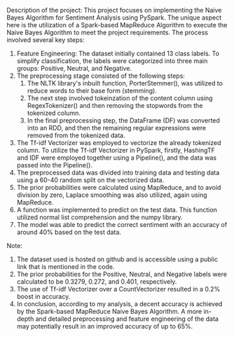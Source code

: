 Description of the project:
This project focuses on implementing the Naive Bayes Algorithm for Sentiment Analysis using PySpark. The unique aspect here is the utilization of a Spark-based MapReduce Algorithm to execute the Naive Bayes Algorithm to meet the project requirements. The process involved several key steps:
1. Feature Engineering: The dataset initially contained 13 class labels. To simplify classification, the labels were categorized into three main groups: Positive, Neutral, and Negative.
2. The preprocessing stage consisted of the following steps:
   1. The NLTK library's inbuilt function, PorterStemmer(), was utilized to reduce words to their base form (stemming).
   2. The next step involved tokeinzation of the content column using RegexTokenizer() and then removing the stopwords from the tokenized column.
   3. In the final preprocessing step, the DataFrame (DF) was converted into an RDD, and then the remaining regular expressions were removed from the tokenized data.
3. The Tf-idf Vectorizer was employed to vectorize the already tokenized column. To utilize the Tf-idf Vectorizer in PySpark, firstly, HashingTF and IDF were employed together using a Pipeline(), and the data was passed into the Pipeline().
4. The preprocessed data was divided into training data and testing data using a 60-40 random split on the vectorized data.
5. The prior probabilities were calculated using MapReduce, and to avoid division by zero, Laplace smoothing was also utilized, again using MapReduce.
6. A function was implemented to predict on the test data. This function utilized normal list comprehension and the numpy library.
7. The model was able to predict the correct sentiment with an accuracy of around 40% based on the test data.

Note:
1. The dataset used is hosted on github and is accessible using a public link that is mentioned in the code.
2. The prior probabilities for the Positive, Neutral, and Negative labels were calculated to be 0.3279, 0.272, and 0.401, respectively.
3. The use of Tf-idf Vectorizer over a CountVectorizer resulted in a 0.2% boost in accuracy.
4. In conclusion, according to my analysis, a decent accuracy is achieved by the Spark-based MapReduce Naive Bayes Algorithm. A more in-depth and detailed preprocessing and feature engineering of the data may potentially result in an improved accuracy of up to 65%.